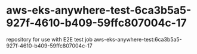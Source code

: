 # aws-eks-anywhere-test-6ca3b5a5-927f-4610-b409-59ffc807004c-17
repository for use with E2E test job aws-eks-anywhere-test:6ca3b5a5-927f-4610-b409-59ffc807004c-17
